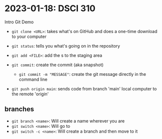 # 2023-01-18: DSCI 310

Intro Git Demo

- `git clone <URL>`: takes what's on GitHub and does a one-time download to your computer
- `git status`: tells you what's going on in the repository
- `git add <FILE>`: add the <FILE>s to the staging area
- `git commit`: create the commit (aka snapshot)
    - `git commit -m "MESSAGE"`:  create the git message directly in the command line

- `git push origin main`: sends code from branch 'main' local computer to the remote 'origin' 


## branches

- `git branch <name>`: Will create a <branch> name wherever you are
- `git switch <name>`: Will go to <name>
- `git switch -c <name>`: Will create a branch and then move to it